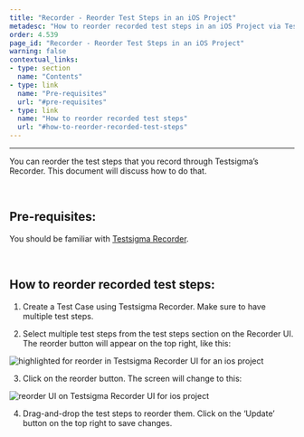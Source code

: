 ```yaml
---
title: "Recorder - Reorder Test Steps in an iOS Project"
metadesc: "How to reorder recorded test steps in an iOS Project via Testsigma’s Recorder UI."
order: 4.539
page_id: "Recorder - Reorder Test Steps in an iOS Project"
warning: false
contextual_links:
- type: section
  name: "Contents" 
- type: link
  name: "Pre-requisites"
  url: "#pre-requisites"
- type: link
  name: "How to reorder recorded test steps"
  url: "#how-to-reorder-recorded-test-steps"
---
```


---
You can reorder the test steps that you record through Testsigma’s Recorder. This document will discuss how to do that.

&emsp;
## **Pre-requisites:**
You should be familiar with [Testsigma Recorder](https://testsigma.com/docs/test-cases/create-steps-recorder/ios-apps/overview/).

&emsp;
## **How to reorder recorded test steps:**

1. Create a Test Case using Testsigma Recorder. Make sure to have multiple test steps.
   
2. Select multiple test steps from the test steps section on the Recorder UI. The reorder button will appear on the top right, like this:

![highlighted for reorder in Testsigma Recorder UI for an ios project](https://docs.testsigma.com/images/reuse-elements/highlighted-reorder-mobile-inspector-testsigma-ios.png)

3. Click on the reorder button. The screen will change to this:

![reorder UI on Testsigma Recorder UI for ios project](https://docs.testsigma.com/images/reuse-elements/reorder-ui-testsigma-mobile-inspector-ui-ios.png)

4. Drag-and-drop the test steps to reorder them. Click on the ‘Update’ button on the top right to save changes.


